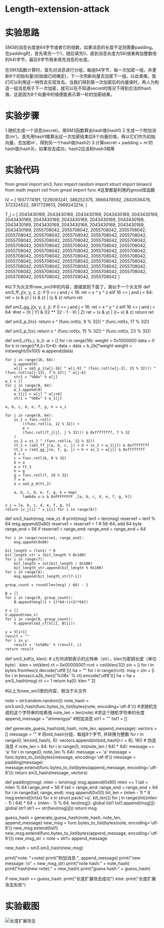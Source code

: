 # Length-extension-attack
# 实验思路
SM3的消息长度是64字节或者它的倍数，如果消息的长度不足则需要padding。在padding时，首先填充一个1，随后填充0，直到消息长度为56(或者再加整数倍的64)字节，最后8字节用来填充消息的长度。

在SM3函数计算时，首先对消息进行分组，每组64字节，每一次加密一组，并更新8个初始向量(初始值已经确定)，下一次用新向量去加密下一组，以此类推。我们可以利用这一特性去实现攻击。当我们得到第一次加密后的向量值时，再人为构造一组消息用于下一次加密，就可以在不知道secret的情况下得到合法的hash值，这是因为8个向量中的值便能表示第一轮的加密结果。
# 实验步骤
1.随机生成一个消息(secret)，用SM3函数算出hash值(hash1)
2.生成一个附加消息(m')。首先用hash1推算出这一次加密结束后8个向量的值，再以它们作为初始向量，去加密m’，得到另一个hash值(hash2)
3.计算secret + padding + m'的hash值(hash3)，如果攻击成功，hash2应该和hash3相等
# 实验代码
from gmssl import sm3, func
import random
import struct
import binascii
from math import ceil
from gmssl import func
#这里都是利用的gmssl库函数

IV = [
    1937774191, 1226093241, 388252375, 3666478592,
    2842636476, 372324522, 3817729613, 2969243214,
]

T_j = [
    2043430169, 2043430169, 2043430169, 2043430169, 2043430169, 2043430169,
    2043430169, 2043430169, 2043430169, 2043430169, 2043430169, 2043430169,
    2043430169, 2043430169, 2043430169, 2043430169, 2055708042, 2055708042,
    2055708042, 2055708042, 2055708042, 2055708042, 2055708042, 2055708042,
    2055708042, 2055708042, 2055708042, 2055708042, 2055708042, 2055708042,
    2055708042, 2055708042, 2055708042, 2055708042, 2055708042, 2055708042,
    2055708042, 2055708042, 2055708042, 2055708042, 2055708042, 2055708042,
    2055708042, 2055708042, 2055708042, 2055708042, 2055708042, 2055708042,
    2055708042, 2055708042, 2055708042, 2055708042, 2055708042, 2055708042,
    2055708042, 2055708042, 2055708042, 2055708042, 2055708042, 2055708042,
    2055708042, 2055708042, 2055708042, 2055708042
]

#以下为头文件new_sm3中的内容，直接放到下面了，类似于一个头文件
def sm3_ff_j(x, y, z, j):
    if 0 <= j and j < 16:
        ret = x ^ y ^ z
    elif 16 <= j and j < 64:
        ret = (x & y) | (x & z) | (y & z)
    return ret

def sm3_gg_j(x, y, z, j):
    if 0 <= j and j < 16:
        ret = x ^ y ^ z
    elif 16 <= j and j < 64:
        #ret = (X | Y) & ((2 ** 32 - 1 - X) | Z)
        ret = (x & y) | ((~ x) & z)
    return ret

def sm3_p_0(x):
    return x ^ (func.rotl(x, 9 % 32)) ^ (func.rotl(x, 17 % 32))

def sm3_p_1(x):
    return x ^ (func.rotl(x, 15 % 32)) ^ (func.rotl(x, 23 % 32))

def sm3_cf(v_i, b_i):
    w = []
    for i in range(16):
        weight = 0x1000000
        data = 0
        for k in range(i*4,(i+1)*4):
            data = data + b_i[k]*weight
            weight = int(weight/0x100)
        w.append(data)

    for j in range(16, 68):
        w.append(0)
        w[j] = sm3_p_1(w[j-16] ^ w[j-9] ^ (func.rotl(w[j-3], 15 % 32))) ^ (func.rotl(w[j-13], 7 % 32)) ^ w[j-6]
        str1 = "%08x" % w[j]
    w_1 = []
    for j in range(0, 64):
        w_1.append(0)
        w_1[j] = w[j] ^ w[j+4]
        str1 = "%08x" % w_1[j]

    a, b, c, d, e, f, g, h = v_i

    for j in range(0, 64):
        ss_1 = func.rotl(
            ((func.rotl(a, 12 % 32)) +
            e +
            (func.rotl(T_j[j], j % 32))) & 0xffffffff, 7 % 32
        )
        ss_2 = ss_1 ^ (func.rotl(a, 12 % 32))
        tt_1 = (sm3_ff_j(a, b, c, j) + d + ss_2 + w_1[j]) & 0xffffffff
        tt_2 = (sm3_gg_j(e, f, g, j) + h + ss_1 + w[j]) & 0xffffffff
        d = c
        c = func.rotl(b, 9 % 32)
        b = a
        a = tt_1
        h = g
        g = func.rotl(f, 19 % 32)
        f = e
        e = sm3_p_0(tt_2)

        a, b, c, d, e, f, g, h = map(
            lambda x:x & 0xFFFFFFFF ,[a, b, c, d, e, f, g, h])

    v_j = [a, b, c, d, e, f, g, h]
    return [v_j[i] ^ v_i[i] for i in range(8)]

def sm3_hash(msg, new_v):
    # print(msg)
    len1 = len(msg)
    reserve1 = len1 % 64
    msg.append(0x80)
    reserve1 = reserve1 + 1
    # 56-64, add 64 byte
    range_end = 56
    if reserve1 > range_end:
        range_end = range_end + 64

    for i in range(reserve1, range_end):
        msg.append(0x00)

    bit_length = (len1) * 8
    bit_length_str = [bit_length % 0x100]
    for i in range(7):
        bit_length = int(bit_length / 0x100)
        bit_length_str.append(bit_length % 0x100)
    for i in range(8):
        msg.append(bit_length_str[7-i])

    group_count = round(len(msg) / 64) - 1

    B = []
    for i in range(0, group_count):
        B.append(msg[(i + 1)*64:(i+2)*64])

    V = []
    V.append(new_v)
    for i in range(0, group_count):
        V.append(sm3_cf(V[i], B[i]))

    y = V[i+1]
    result = ""
    for i in y:
        result = '%s%08x' % (result, i)
    return result

def sm3_kdf(z, klen): # z为16进制表示的比特串（str），klen为密钥长度（单位byte）
    klen = int(klen)
    ct = 0x00000001
    rcnt = ceil(klen/32)
    zin = [i for i in bytes.fromhex(z.decode('utf8'))]
    ha = ""
    for i in range(rcnt):
        msg = zin  + [i for i in binascii.a2b_hex(('%08x' % ct).encode('utf8'))]
        ha = ha + sm3_hash(msg)
        ct += 1
    return ha[0: klen * 2]

#以上为new_sm3里的内容，相当于头文件

note = str(random.random())
note_hash = sm3.sm3_hash(func.bytes_to_list(bytes(note, encoding='utf-8')))  #求随机生成的这个字符串的哈希值
note_len = len(note)    #求这个随机字符串的长度
append_message = "shimengya"   #附加消息
str1 = ""
list1 = []

def generate_guess_hash(old_hash, note_len, append_message):
    vectors = []
    message = ""
    # 将old_hash分组，每组8个字节, 并转换为整数
    for r in range(0, len(old_hash), 8):
        vectors.append(int(old_hash[r:r + 8], 16))
    # 伪造消息
    if note_len > 64:
        for i in range(0, int(note_len / 64) * 64):
            message += 'a'
    for i in range(0, note_len % 64):
        message += 'a'
    message = func.bytes_to_list(bytes(message, encoding='utf-8'))
    message = padding(message)
    message.extend(func.bytes_to_list(bytes(append_message, encoding='utf-8')))
    return sm3_hash(message, vectors)


def padding(msg):
    mlen = len(msg)
    msg.append(0x80)
    mlen += 1
    tail = mlen % 64
    range_end = 56
    if tail > range_end:
        range_end = range_end + 64
    for i in range(tail, range_end):
        msg.append(0x00)
    bit_len = (mlen - 1) * 8
    msg.extend([int(x) for x in struct.pack('>q', bit_len)])
    for j in range(int((mlen - 1) / 64) * 64 + (mlen - 1) % 64, len(msg)):
        global list1
        list1.append(msg[j])
        global str1
        str1 += str(hex(msg[j]))
    return msg

guess_hash = generate_guess_hash(note_hash, note_len, append_message)
new_msg = func.bytes_to_list(bytes(note, encoding='utf-8'))
new_msg.extend(list1)
new_msg.extend(func.bytes_to_list(bytes(append_message, encoding='utf-8')))
new_msg_str = note + str1+ append_message

new_hash = sm3.sm3_hash(new_msg)

print("note: "+note)
print("附加消息:", append_message)
print("new message: \n" + new_msg_str)
print("note hash:" + note_hash)
print("hash(new note):" + new_hash)
print("guess hash:" + guess_hash)

if new_hash == guess_hash:
    print("长度扩展攻击成功")
else:
    print("长度扩展攻击失败")
    
 
 # 实验截图
 ![长度扩展攻击](https://user-images.githubusercontent.com/109722365/181798234-331b5f78-e24b-4645-b798-58fb7492bdbd.png)
